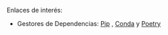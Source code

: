 Enlaces de interés:

- Gestores de Dependencias: [Pip](https://pypi.org/) , [Conda](https://docs.conda.io/en/latest/) y [Poetry](https://python-poetry.org/)
